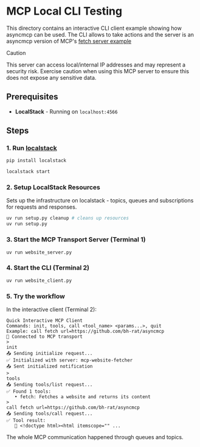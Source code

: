 # MCP Local CLI Testing

This directory contains an interactive CLI client example showing how asyncmcp can be used. 
The CLI allows to take actions and the server is an asyncmcp version of MCP's [fetch server example](https://github.com/modelcontextprotocol/servers/tree/main/src/fetch)

> [!CAUTION]
> This server can access local/internal IP addresses and may represent a security risk. Exercise caution when using this MCP server to ensure this does not expose any sensitive data.


## Prerequisites

- **LocalStack** - Running on `localhost:4566`

## Steps

### 1. Run [localstack](https://www.localstack.cloud/)

```bash
pip install localstack
```

```bash
localstack start
```

### 2. Setup LocalStack Resources
Sets up the infrastructure on localstack - topics, queues and subscriptions for requests and responses.

```bash
uv run setup.py cleanup # cleans up resources
uv run setup.py
```

### 3. Start the MCP Transport Server (Terminal 1)

```bash
uv run website_server.py
```

### 4. Start the CLI (Terminal 2) 

```bash
uv run website_client.py
```

### 5. Try the workflow

In the interactive client (Terminal 2):
```
Quick Interactive MCP Client
Commands: init, tools, call <tool_name> <params...>, quit
Example: call fetch url=https://github.com/bh-rat/asyncmcp
🔗 Connected to MCP transport
>
init
📤 Sending initialize request...
✅ Initialized with server: mcp-website-fetcher
📤 Sent initialized notification
>
tools
📤 Sending tools/list request...
✅ Found 1 tools:
   • fetch: Fetches a website and returns its content
>
call fetch url=https://github.com/bh-rat/asyncmcp
📤 Sending tools/call request...
✅ Tool result:
   📄 <!doctype html><html itemscope="" ...
```

The whole MCP communication happened through queues and topics.
